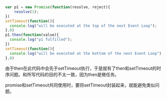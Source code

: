 
``` js
var p1 = new Promise(function(resolve, reject){
    resolve(1);
})
setTimeout(function(){
  console.log("will be executed at the top of the next Event Loop");
},0)
p1.then(function(value){
  console.log("p1 fulfilled");
})
setTimeout(function(){
  console.log("will be executed at the bottom of the next Event Loop");
},0)

```

由于then在此代码中会先于setTimeout执行，于是就有了then和setTimeout的时序问题。和所写代码的目的不太一致，因为then是微任务。

promise和setTimeout共同使用时，要将setTimeout封装起来，就能避免类似问题。